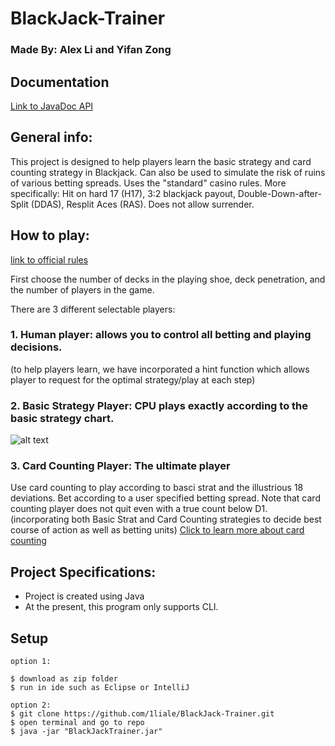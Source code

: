 # BlackJack-Trainer

### Made By: Alex Li and Yifan Zong 

## Documentation
[Link to JavaDoc API](https://1liale.github.io/BlackJack-Trainer/)

## General info:
This project is designed to help players learn the basic strategy and card counting strategy in Blackjack.
Can also be used to simulate the risk of ruins of various betting spreads.
Uses the "standard" casino rules.
More specifically: Hit on hard 17 (H17), 3:2 blackjack payout, Double-Down-after-Split (DDAS), Resplit Aces (RAS).
Does not allow surrender.

## How to play:
[link to official rules](https://www.blackjack.org/blackjack-rules/)

First choose the number of decks in the playing shoe, deck penetration, and the number of players in the game.

There are 3 different selectable players:
### 1. Human player: allows you to control all betting and playing decisions.

  (to help players learn, we have incorporated a hint function which allows player to request for the optimal 
  strategy/play at each step)
### 2. Basic Strategy Player: CPU plays exactly according to the basic strategy chart.

![alt text](https://www.blackjackapprenticeship.com/wp-content/uploads/2018/08/BJA_Basic_Strategy.jpg)
  
### 3. Card Counting Player: The ultimate player
Use card counting to play according to basci strat and the illustrious 18 deviations.
Bet according to a user specified betting spread.
Note that card counting player does not quit even with a true count below D1.
(incorporating both Basic Strat and Card Counting strategies to decide best course of action as well as betting units)
[Click to learn more about card counting](https://youtu.be/dQw4w9WgXcQ)


## Project Specifications:
- Project is created using Java 
- At the present, this program only supports CLI.
	
## Setup
```
option 1:

$ download as zip folder
$ run in ide such as Eclipse or IntelliJ   

option 2:
$ git clone https://github.com/1liale/BlackJack-Trainer.git
$ open terminal and go to repo
$ java -jar "BlackJackTrainer.jar"

```
